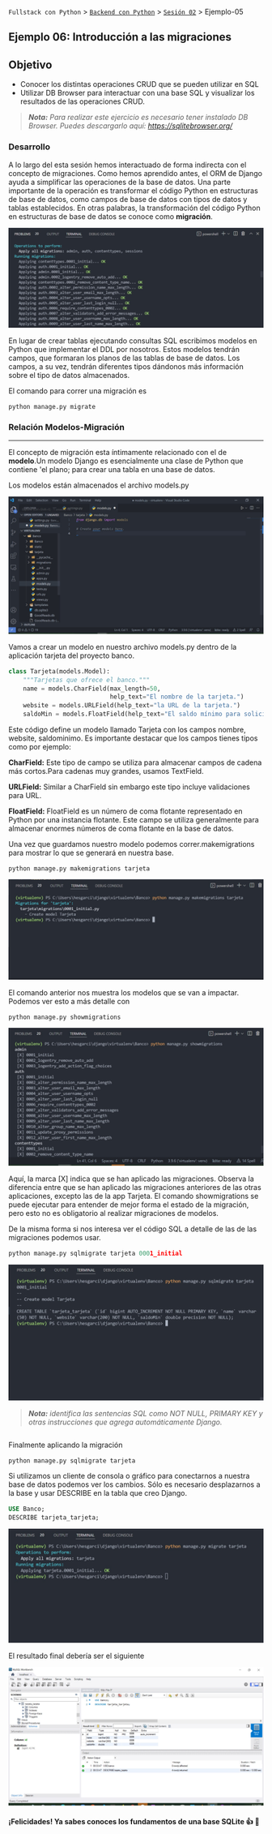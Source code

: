 `Fullstack con Python` > [`Backend con Python`](../../Readme.md) > [`Sesión 02`](../Readme.md) > Ejemplo-05

## Ejemplo 06: Introducción a las migraciones
## Objetivo

- Conocer los distintas operaciones CRUD que se pueden utilizar en SQL
- Utilizar DB Browser para interactuar con una base SQL y visualizar los resultados de las operaciones CRUD.

> *__Nota:__ Para realizar este ejercicio es necesario tener instalado DB Browser. Puedes descargarlo aquí: https://sqlitebrowser.org/*

### Desarrollo

A lo largo del esta sesión hemos interactuado de forma indirecta con el concepto de migraciones. Como hemos aprendido antes, el ORM de Django ayuda a simplificar las operaciones de la base de datos. Una parte importante de la operación es transformar el código Python en estructuras de base de datos, como campos de base de datos con tipos de datos y tablas establecidos. En otras palabras, la transformación del código Python en estructuras de base de datos se conoce como __migración__.

![](img/Ejemplo1_1.jpg)

En lugar de  crear tablas ejecutando consultas SQL escribimos modelos  en Python que implementar el DDL por nosotros. Estos modelos tendrán campos, que formaran los planos de las tablas de base de datos. Los campos, a su vez, tendrán diferentes tipos dándonos más información sobre el tipo de datos almacenados.

El comando para correr una migración es

```console
python manage.py migrate
```


### Relación Modelos-Migración
***
El concepto de migración esta íntimamente relacionado con el de __modelo__.Un modelo Django es esencialmente una clase de Python que contiene 'el plano;  para crear una tabla en una base de datos.

Los modelos están almacenados el archivo models.py

![](img/Ejemplo1_2.jpg)


Vamos a crear un modelo en nuestro archivo models.py dentro de la aplicación tarjeta del proyecto banco.

```python
class Tarjeta(models.Model):
    """Tarjetas que ofrece el banco."""
    name = models.CharField(max_length=50,
                            help_text="El nombre de la tarjeta.")
    website = models.URLField(help_text="la URL de la tarjeta.")
    saldoMin = models.FloatField(help_text="El saldo mínimo para solicitar la tarjeta.")
```
Este código define un modelo llamado Tarjeta con los campos nombre, website, saldominimo. Es importante destacar que los campos tienes tipos como por ejemplo:

__CharField:__ Este tipo de campo se utiliza para almacenar campos de cadena más cortos.Para cadenas muy grandes, usamos TextField.

__URLField:__ Similar a CharField sin embargo este tipo incluye validaciones para URL.

__FloatField:__ FloatField es un número de coma flotante representado en Python por una instancia flotante. Este campo se utiliza generalmente para almacenar enormes números de coma flotante en la base de datos.

Una vez que guardamos nuestro modelo podemos correr.makemigrations para mostrar lo que se generará en nuestra base. 

```console
python manage.py makemigrations tarjeta
```

![](img/Ejemplo1_3.jpg)

El comando anterior nos muestra los modelos que se van a impactar. Podemos ver esto a más detalle con 

```console
python manage.py showmigrations
```

![](img/Ejemplo1_4.jpg)

Aquí, la marca [X] indica que se han aplicado las migraciones. Observa la diferencia entre que se han aplicado las migraciones anteriores de las otras aplicaciones, excepto las de la app Tarjeta. El comando showmigrations se puede ejecutar para entender de mejor forma el estado de la migración, pero esto no es obligatorio al realizar migraciones de modelos.


De la misma forma si nos interesa ver el código SQL a detalle de las de las migraciones podemos usar.

```python
python manage.py sqlmigrate tarjeta 0001_initial
```

![](img/Ejemplo1_5.jpg)

>*__Nota:__ identifica las sentencias SQL como NOT NULL, PRIMARY KEY y otras instrucciones que agrega automáticamente Django.*

```SQL

```

Finalmente aplicando la migración

```console
python manage.py sqlmigrate tarjeta
```

Si utilizamos un cliente de consola o gráfico para conectarnos a nuestra base de datos podemos ver los cambios. Sólo es necesario desplazarnos a la base y usar DESCRIBE en la tabla que creo Django.

```SQL
USE Banco;
DESCRIBE tarjeta_tarjeta;
```

![](img/Ejemplo1_6.jpg)

El resultado final debería ser el siguiente

![](img/Ejemplo1_7.jpg)


#### ¡Felicidades! Ya sabes conoces los fundamentos de una base SQLite :+1: :1st_place_medal:
